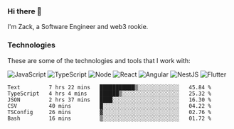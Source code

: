 ### Hi there 👋
I'm Zack, a Software Engineer and web3 rookie.

### Technologies
These are some of the technologies and tools that I work with:

![JavaScript](https://img.shields.io/badge/JavaScript-323330.svg?logo=javascript&logoColor=F7DF1E) 
![TypeScript](https://img.shields.io/badge/TypeScript-007ACC.svg?logo=typescript&logoColor=white) 
![Node](https://img.shields.io/badge/Node.js-43853D.svg?logo=node.js&logoColor=white)
![React](https://img.shields.io/badge/React-20232a.svg?logo=react&logoColor=61DAFB) 
![Angular](https://img.shields.io/badge/Angular-E23237.svg?logo=angularjs&logoColor=white)
![NestJS](https://img.shields.io/badge/NestJS-E0234E?logo=nestjs&logoColor=white)
![Flutter](https://img.shields.io/badge/Flutter-02569B.svg?logo=flutter&logoColor=white)

<!--START_SECTION:waka-->

```text
Text         7 hrs 22 mins   ███████████▒░░░░░░░░░░░░░   45.84 %
TypeScript   4 hrs 4 mins    ██████▒░░░░░░░░░░░░░░░░░░   25.32 %
JSON         2 hrs 37 mins   ████░░░░░░░░░░░░░░░░░░░░░   16.30 %
CSV          40 mins         █░░░░░░░░░░░░░░░░░░░░░░░░   04.22 %
TSConfig     26 mins         ▓░░░░░░░░░░░░░░░░░░░░░░░░   02.76 %
Bash         16 mins         ▒░░░░░░░░░░░░░░░░░░░░░░░░   01.72 %
```

<!--END_SECTION:waka-->
